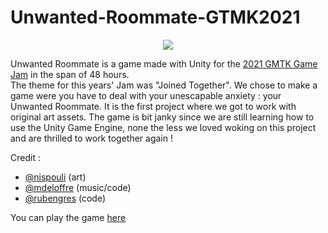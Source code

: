 # Unwanted-Roommate-GTMK2021
  
  
<p align="center">
  <img src="unwantedroommate.png">
</p>
  
  
Unwanted Roommate is a game made with Unity for the [2021 GMTK Game Jam](http://itch.io/jam/gmtk-2021) in the span of 48 hours.  
The theme for this years' Jam was "Joined Together". We chose to make a game were you have to deal with your unescapable anxiety : your Unwanted Roommate.
It is the first project where we got to work with original art assets. The game is bit janky since we are still learning how to use the Unity Game Engine, none the less we loved woking on this project and are thrilled to work together again !

Credit :
* [@nispouli](https://instagram.com/nispouli/) (art)
* [@mdeloffre](https://github.com/mdeloffre) (music/code)
* [@rubengres](https://github.com/rubengres) (code)  

You can play the game [here](https://ohmlet.itch.io/unwanted-roommate-v2)
